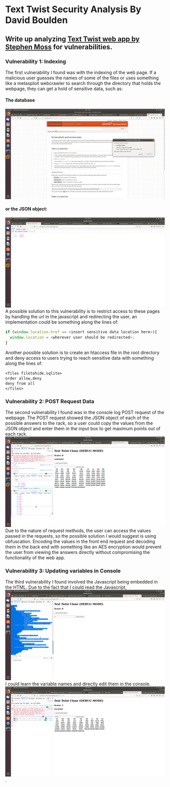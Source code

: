 # Text Twist Security Analysis By David Boulden
## Write up analyzing [Text Twist web app by Stephen Moss](https://project1-smoss.herokuapp.com/index.html) for vulnerabilities.

### Vulnerability 1: Indexing
The first vulnerability I found was with the indexing of the web page. If a malicious user guesses the names of some of the files or uses something like a metasploit webcrawler to search through the directory that holds the webpage, they can get a hold of sensitive data, such as:
#### The database
![Database Download](/text-twist-screenshots/sqlitedownload.png)
#### or the JSON object:
![JSON Object](/text-twist-screenshots/jsonobject.png)
A possible solution to this vulnerability is to restrict access to these pages by handling the url in the javascript and redirecting the user, an implementation could be something along the lines of:
```javascript
if (window.location.href == <insert sensitive data location here>){
  window.location = <wherever user should be redirected>;
}
```
Another possible solution is to create an htaccess file in the root directory and deny access to users trying to reach sensitive data with something along the lines of:
```
<files filetohide.sqlite>
order allow,deny
deny from all
</files>
```
### Vulnerability 2: POST Request Data
The second vulnerability I found was in the console log POST request of the webpage. The POST request showed the JSON object of each of the possible answers to the rack, so a user could copy the values from the JSON object and enter them in the input box to get maximum points out of each rack.
![POST Request](/text-twist-screenshots/postrequest.png)
Due to the nature of request methods, the user can access the values passed in the requests, so the possible solution I would suggest is using obfuscation. Encoding the values in the front end request and decoding them in the back end with something like an AES encryption would prevent the user from viewing the answers directly without compromising the functionality of the web app.
### Vulnerability 3: Updating variables in Console
The third vulnerability I found involved the Javascript being embedded in the HTML. Due to the fact that I could read the Javascript,![EmbeddedJS](/text-twist-screenshots/embeddedjs.png) I could learn the variable names and directly edit them in the console. ![ScoreInitial](/text-twist-screenshots/scoreinitial.png).

